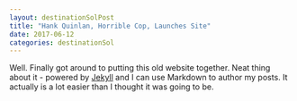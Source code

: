 ```yaml
---
layout: destinationSolPost
title: "Hank Quinlan, Horrible Cop, Launches Site"
date: 2017-06-12
categories: destinationSol
---
```


Well. Finally got around to putting this old website together. Neat thing about it - powered by [Jekyll](http://jekyllrb.com) and I can use Markdown to author my posts. It actually is a lot easier than I thought it was going to be.